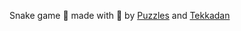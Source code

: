 Snake game 🐍 made with 💖 by [Puzzles](https://primal.net/p/npub12r0yjt8723ey2r035qtklhmdj90f0j6an7xnan8005jl7z5gw80qat9qrx) and [Tekkadan](https://primal.net/p/npub12zqf55l7l9vsg5f6ssx5pq4f9dzu6hcmnepkm8ftj25fecy379jqkq99h8)
